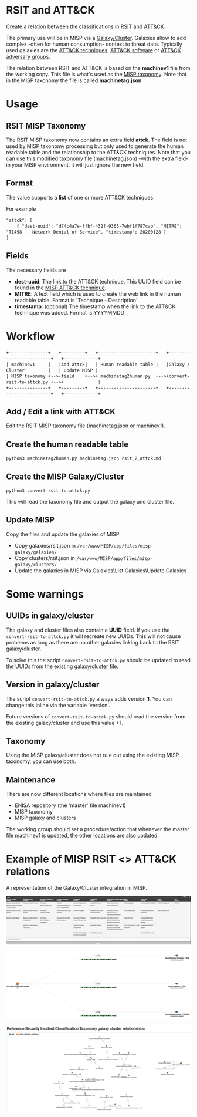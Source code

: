 # RSIT and ATT&CK

Create a relation between the classifications in [RSIT](https://github.com/enisaeu/Reference-Security-Incident-Taxonomy-Task-Force) and [ATT&CK](https://attack.mitre.org).

The primary use will be in MISP via a [Galaxy/Cluster](https://www.misp-project.org/galaxy.html). Galaxies allow to add complex -often for human consumption- context to threat data. Typically used galaxies are the [ATT&CK techniques](https://github.com/MISP/misp-galaxy/blob/main/clusters/mitre-attack-pattern.json), [ATT&CK software](https://github.com/MISP/misp-galaxy/blob/main/clusters/mitre-malware.json) or [ATT&CK adversary groups](https://github.com/MISP/misp-galaxy/blob/main/clusters/mitre-intrusion-set.json).

The relation between RSIT and ATT&CK is based on the **machinev1** file from the working copy. This file is what's used as the [MISP taxonomy](https://github.com/MISP/misp-taxonomies/tree/main/rsit). Note that in the MISP taxonomy the file is called **machinetag.json**.

# Usage

## RSIT MISP Taxonomy

The RSIT MISP taxonomy now contains an extra field **attck**. The field is not used by MISP taxonomy processing but only used to generate the human readable table and the relationship to the ATT&CK techniques. Note that you can use this modified taxonomy file (machinetag.json) -with the extra field- in your MISP environment, it will just ignore the new field.

## Format

The value supports a **list** of one or more ATT&CK techniques.

For example
```
"attck": [ 
    { "dest-uuid": "d74c4a7e-ffbf-432f-9365-7ebf1f787cab", "MITRE": "T1498 -  Network Denial of Service", "timestamp": 20200128 }
]
```

## Fields

The necessary fields are

- **dest-uuid**: The link to the ATT&CK technique. This UUID field can be found in the [MISP ATT&CK technique](https://github.com/MISP/misp-galaxy/blob/main/clusters/mitre-attack-pattern.json).
- **MITRE**: A text field which is used to create the web link in the human readable table. Format is 'Technique - Description'
- **timestamp**: (optional) The timestamp when the link to the ATT&CK technique was added. Format is YYYYMMDD


# Workflow

```
+---------------+   +---------+   +----------------------+   +-------------------------+   +-------------+
| machinev1     |   |Add attck|   | Human readable table |   |Galaxy / Cluster         |   | Update MISP |
| MISP taxonomy +-->+field    +-->+ machinetag2human.py  +-->+convert-rsit-to-attck.py +-->+             |
+---------------+   +---------+   +----------------------+   +-------------------------+   +-------------+
```

## Add / Edit a link with ATT&CK

Edit the RSIT MISP taxonomy file (machinetag.json or machinev1).

## Create the human readable table

```
python3 machinetag2human.py machinetag.json rsit_2_attck.md
```

## Create the MISP Galaxy/Cluster

```
python3 convert-rsit-to-attck.py
```

This will read the taxonomy file and output the galaxy and cluster file. 

## Update MISP

Copy the files and update the galaxies of MISP.
- Copy galaxies/rsit.json in `/var/www/MISP/app/files/misp-galaxy/galaxies/`
- Copy clusters/rsit.json in  `/var/www/MISP/app/files/misp-galaxy/clusters/`
- Update the galaxies in MISP via Galaxies\List Galaxies\Update Galaxies

# Some warnings

## UUIDs in galaxy/cluster

The galaxy and cluster files also contain a **UUID** field. If you use the `convert-rsit-to-attck.py` it will recreate new UUIDs. This will not cause problems as long as there are no other galaxies linking back to the RSIT galaxy/cluster. 

To solve this the script `convert-rsit-to-attck.py` should be updated to read the UUIDs from the existing galaxy/cluster file.

## Version in galaxy/cluster

The script `convert-rsit-to-attck.py` always adds version **1**. You can change this inline via the variable 'version'. 

Future versions of `convert-rsit-to-attck.py` should read the version from the existing galaxy/cluster and use this value +1.

## Taxonomy

Using the MISP galaxy/cluster does not rule out using the existing MISP taxonomy, you can use both.

## Maintenance

There are now different locations where files are maintained
- ENISA repository (the 'master' file machinev1)
- MISP taxonomy
- MISP galaxy and clusters

The working group should set a procedure/action that whenever the master file machinev1 is updated, the other locations are also updated.

# Example of MISP RSIT <> ATT&CK relations

A representation of the Galaxy/Cluster integration in MISP.

![screenshot](screenshot-galaxy.png)

![screenshot](screenshot-relations.png)

![screenshot](screenshot.jpg)


